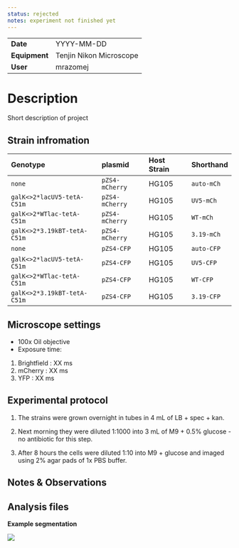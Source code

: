 ```yaml
---
status: rejected
notes: experiment not finished yet
---
```


| | |
|-|-|
| __Date__ | YYYY-MM-DD |
| __Equipment__ | Tenjin Nikon Microscope |
| __User__ | mrazomej |

# Description
Short description of project

## Strain infromation
| Genotype | plasmid | Host Strain | Shorthand |
| :------- | :------ | :---------- | :-------- |
| `none` | `pZS4-mCherry` | HG105 | `auto-mCh` |
| `galK<>2*lacUV5-tetA-C51m` | `pZS4-mCherry` | HG105 | `UV5-mCh` |
| `galK<>2*WTlac-tetA-C51m` | `pZS4-mCherry` | HG105 | `WT-mCh` |
| `galK<>2*3.19kBT-tetA-C51m` | `pZS4-mCherry` | HG105 | `3.19-mCh` |
| `none` | `pZS4-CFP` | HG105 | `auto-CFP` |
| `galK<>2*lacUV5-tetA-C51m` | `pZS4-CFP` | HG105 | `UV5-CFP` |
| `galK<>2*WTlac-tetA-C51m` | `pZS4-CFP` | HG105 | `WT-CFP` |
| `galK<>2*3.19kBT-tetA-C51m` | `pZS4-CFP` | HG105 | `3.19-CFP` |


## Microscope settings

* 100x Oil objective
* Exposure time:
1. Brightfield : XX ms
2. mCherry : XX ms
3. YFP : XX ms

## Experimental protocol

1. The strains were grown overnight in tubes in 4 mL of LB + spec + kan.

2. Next morning they were diluted 1:1000 into 3 mL of M9 + 0.5% glucose - no
   antibiotic for this step. 

3. After 8 hours the cells were diluted 1:10 into M9 + glucose and imaged using
   2% agar pads of 1x PBS buffer.

## Notes & Observations


## Analysis files

**Example segmentation**

![](outdir/example_segmentation.png)